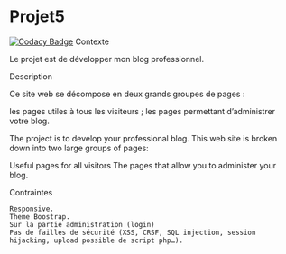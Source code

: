 # Projet5
[![Codacy Badge](https://api.codacy.com/project/badge/Grade/695accbefd4a4d7a87c4c9c76bbb5fd6)](https://www.codacy.com/app/Forgay/Projet5?utm_source=github.com&amp;utm_medium=referral&amp;utm_content=Forgay/Projet5&amp;utm_campaign=Badge_Grade)
Contexte

Le projet est de développer mon blog professionnel.

Description

Ce site web se décompose en deux grands groupes de pages :

les pages utiles à tous les visiteurs ; les pages permettant d’administrer votre blog.

The project is to develop your professional blog. This web site is broken down into two large groups of pages:

Useful pages for all visitors The pages that allow you to administer your blog.

Contraintes

    Responsive.
    Theme Boostrap.
    Sur la partie administration (login)
    Pas de failles de sécurité (XSS, CRSF, SQL injection, session hijacking, upload possible de script php…).
